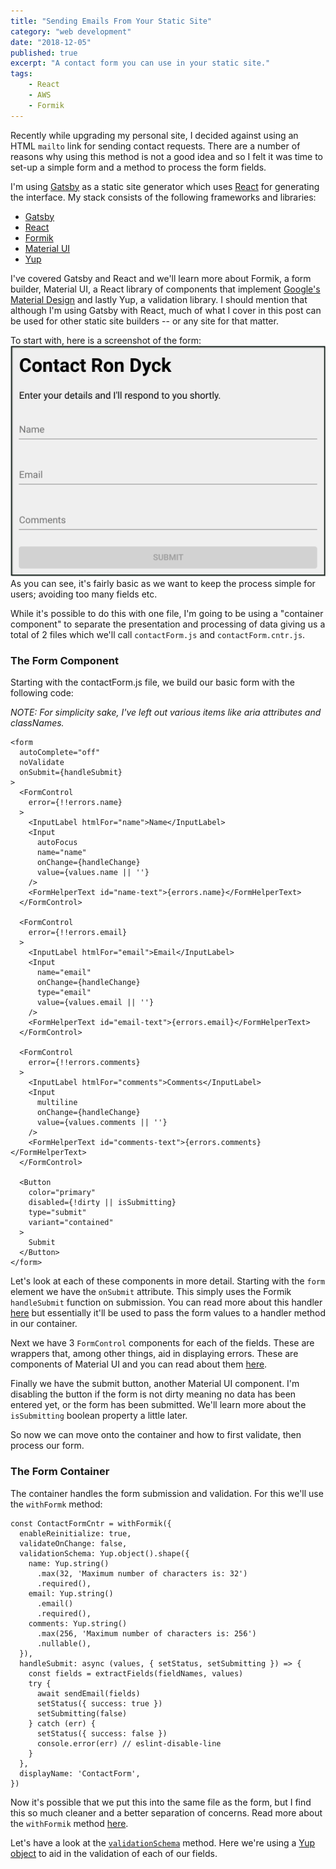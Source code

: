 ```yaml
---
title: "Sending Emails From Your Static Site"
category: "web development"
date: "2018-12-05"
published: true
excerpt: "A contact form you can use in your static site."
tags:
    - React
    - AWS
    - Formik
---
```


Recently while upgrading my personal site, I decided against using an HTML `mailto` link for sending contact requests. There are a number of reasons why using this method is not a good idea and so I felt it was time to set-up a simple form and a method to process the form fields.

I'm using [Gatsby](https://www.gatsbyjs.org/) as a static site generator which uses [React](https://reactjs.org/) for generating the interface. My stack consists of the following frameworks and libraries:

 - [Gatsby](https://www.gatsbyjs.org/)
 - [React](https://reactjs.org/)
 - [Formik](https://github.com/jaredpalmer/formik)
 - [Material UI](https://material-ui.com/)
 - [Yup](https://github.com/jquense/yup)
 
I've covered Gatsby and React and we'll learn more about Formik, a form builder, Material UI, a React library of components that implement [Google's Material Design](https://material.io/) and lastly Yup, a validation library. I should mention that although I'm using Gatsby with React, much of what I cover in this post can be used for other static site builders -- or any site for that matter.
 
To start with, here is a screenshot of the form:  
![Basic Form](contact-form-empty.png)  
As you can see, it's fairly basic as we want to keep the process simple for users; avoiding too many fields etc.

While it's possible to do this with one file, I'm going to be using a "container component" to separate the presentation and processing of data giving us a total of 2 files which we'll call `contactForm.js` and `contactForm.cntr.js`.

### The Form Component

Starting with the contactForm.js file, we build our basic form with the following code:

*NOTE: For simplicity sake, I've left out various items like aria attributes and classNames.*

```javascript{numberLines: true}
<form
  autoComplete="off"
  noValidate
  onSubmit={handleSubmit}
>
  <FormControl
    error={!!errors.name}
  >
    <InputLabel htmlFor="name">Name</InputLabel>
    <Input
      autoFocus
      name="name"
      onChange={handleChange}
      value={values.name || ''}
    />
    <FormHelperText id="name-text">{errors.name}</FormHelperText>
  </FormControl>

  <FormControl
    error={!!errors.email}
  >
    <InputLabel htmlFor="email">Email</InputLabel>
    <Input
      name="email"
      onChange={handleChange}
      type="email"
      value={values.email || ''}
    />
    <FormHelperText id="email-text">{errors.email}</FormHelperText>
  </FormControl>

  <FormControl
    error={!!errors.comments}
  >
    <InputLabel htmlFor="comments">Comments</InputLabel>
    <Input
      multiline
      onChange={handleChange}
      value={values.comments || ''}
    />
    <FormHelperText id="comments-text">{errors.comments}</FormHelperText>
  </FormControl>

  <Button
    color="primary"
    disabled={!dirty || isSubmitting}
    type="submit"
    variant="contained"
  >
    Submit
  </Button>
</form>
```

Let's look at each of these components in more detail. Starting with the `form` element we have the `onSubmit` attribute. This simply uses the Formik `handleSubmit` function on submission. You can read more about this handler [here](https://jaredpalmer.com/formik/docs/api/withFormik#handlesubmit-values-values-formikbag-formikbag-void) but essentially it'll be used to pass the form values to a handler method in our container.

Next we have 3 `FormControl` components for each of the fields. These are wrappers that, among other things, aid in displaying errors. These are components of Material UI and you can read about them [here](https://material-ui.com/api/form-control/).

Finally we have the submit button, another Material UI component. I'm disabling the button if the form is not dirty meaning no data has been entered yet, or the form has been submitted. We'll learn more about the `isSubmitting` boolean property a little later.

So now we can move onto the container and how to first validate, then process our form.

### The Form Container

The container handles the form submission and validation. For this we'll use the `withFormk` method:

```javascript{numberLines: true}
const ContactFormCntr = withFormik({
  enableReinitialize: true,
  validateOnChange: false,
  validationSchema: Yup.object().shape({
    name: Yup.string()
      .max(32, 'Maximum number of characters is: 32')
      .required(),
    email: Yup.string()
      .email()
      .required(),
    comments: Yup.string()
      .max(256, 'Maximum number of characters is: 256')
      .nullable(),
  }),
  handleSubmit: async (values, { setStatus, setSubmitting }) => {
    const fields = extractFields(fieldNames, values)
    try {
      await sendEmail(fields)
      setStatus({ success: true })
      setSubmitting(false)
    } catch (err) {
      setStatus({ success: false })
      console.error(err) // eslint-disable-line
    }
  },
  displayName: 'ContactForm',
})

```

Now it's possible that we put this into the same file as the form, but I find this so much cleaner and a better separation of concerns. Read more about the `withFormik` method [here](https://jaredpalmer.com/formik/docs/api/withFormik).

Let's have a look at the [`validationSchema`](https://jaredpalmer.com/formik/docs/api/withFormik#validationschema-schema-props-props-schema) method. Here we're using a [Yup object](https://github.com/jquense/yup#object) to aid in the validation of each of our fields.

